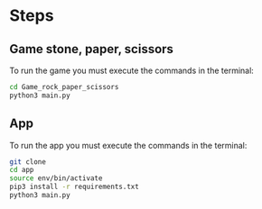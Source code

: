 # Steps

## Game stone, paper, scissors

To run the game you must execute the commands in the terminal:

```sh
cd Game_rock_paper_scissors
python3 main.py
```
## App

To run the app you must execute the commands in the terminal:

```sh
git clone
cd app
source env/bin/activate
pip3 install -r requirements.txt
python3 main.py
```